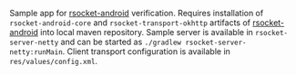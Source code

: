 Sample app for [rsocket-android](https://github.com/rsocket/rsocket-android) verification. 
Requires installation of `rsocket-android-core` and 
`rsocket-transport-okhttp` artifacts of [rsocket-android](https://github.com/rsocket/rsocket-android) into local maven repository. Sample server is available in `rsocket-server-netty` and can be started as `./gradlew rsocket-server-netty:runMain`. Client transport configuration is available in `res/values/config.xml`.
